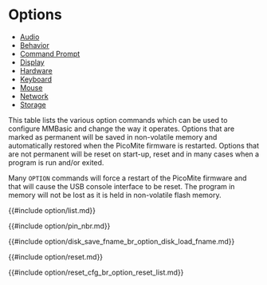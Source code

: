 # Options

- [Audio](options_audio.md)
- [Behavior](options_behavior.md)
- [Command Prompt](options_command_prompt.md)
- [Display](options_display.md)
- [Hardware](options_hardware.md)
- [Keyboard](options_keyboard.md)
- [Mouse](options_mouse.md)
- [Network](options_network.md)
- [Storage](options_storage.md)

This table lists the various option commands which can be used to configure MMBasic and change the way it operates. Options that are marked as permanent will be saved in non-volatile memory and automatically restored when the PicoMite firmware is restarted. Options that are not permanent will be reset on start-up, reset and in many cases when a program is run and/or exited.

Many `OPTION` commands will force a restart of the PicoMite firmware and that will cause the USB console interface to be reset. The program in memory will not be lost as it is held in non-volatile flash memory.


{{#include option/list.md}}

{{#include option/pin_nbr.md}}

{{#include option/disk_save_fname_br_option_disk_load_fname.md}}

{{#include option/reset.md}}

{{#include option/reset_cfg_br_option_reset_list.md}}

